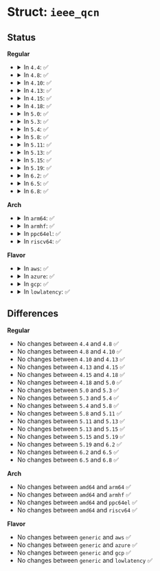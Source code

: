 # Struct: <code>ieee_qcn</code>

## Status
<b>Regular</b>
<ul>
<li>
<details>
<summary>In <code>4.4</code>: ✅</summary>

```c
struct ieee_qcn {
    __u8 rpg_enable[8];
    __u32 rppp_max_rps[8];
    __u32 rpg_time_reset[8];
    __u32 rpg_byte_reset[8];
    __u32 rpg_threshold[8];
    __u32 rpg_max_rate[8];
    __u32 rpg_ai_rate[8];
    __u32 rpg_hai_rate[8];
    __u32 rpg_gd[8];
    __u32 rpg_min_dec_fac[8];
    __u32 rpg_min_rate[8];
    __u32 cndd_state_machine[8];
};
```
</details>
</li>
<li>
<details>
<summary>In <code>4.8</code>: ✅</summary>

```c
struct ieee_qcn {
    __u8 rpg_enable[8];
    __u32 rppp_max_rps[8];
    __u32 rpg_time_reset[8];
    __u32 rpg_byte_reset[8];
    __u32 rpg_threshold[8];
    __u32 rpg_max_rate[8];
    __u32 rpg_ai_rate[8];
    __u32 rpg_hai_rate[8];
    __u32 rpg_gd[8];
    __u32 rpg_min_dec_fac[8];
    __u32 rpg_min_rate[8];
    __u32 cndd_state_machine[8];
};
```
</details>
</li>
<li>
<details>
<summary>In <code>4.10</code>: ✅</summary>

```c
struct ieee_qcn {
    __u8 rpg_enable[8];
    __u32 rppp_max_rps[8];
    __u32 rpg_time_reset[8];
    __u32 rpg_byte_reset[8];
    __u32 rpg_threshold[8];
    __u32 rpg_max_rate[8];
    __u32 rpg_ai_rate[8];
    __u32 rpg_hai_rate[8];
    __u32 rpg_gd[8];
    __u32 rpg_min_dec_fac[8];
    __u32 rpg_min_rate[8];
    __u32 cndd_state_machine[8];
};
```
</details>
</li>
<li>
<details>
<summary>In <code>4.13</code>: ✅</summary>

```c
struct ieee_qcn {
    __u8 rpg_enable[8];
    __u32 rppp_max_rps[8];
    __u32 rpg_time_reset[8];
    __u32 rpg_byte_reset[8];
    __u32 rpg_threshold[8];
    __u32 rpg_max_rate[8];
    __u32 rpg_ai_rate[8];
    __u32 rpg_hai_rate[8];
    __u32 rpg_gd[8];
    __u32 rpg_min_dec_fac[8];
    __u32 rpg_min_rate[8];
    __u32 cndd_state_machine[8];
};
```
</details>
</li>
<li>
<details>
<summary>In <code>4.15</code>: ✅</summary>

```c
struct ieee_qcn {
    __u8 rpg_enable[8];
    __u32 rppp_max_rps[8];
    __u32 rpg_time_reset[8];
    __u32 rpg_byte_reset[8];
    __u32 rpg_threshold[8];
    __u32 rpg_max_rate[8];
    __u32 rpg_ai_rate[8];
    __u32 rpg_hai_rate[8];
    __u32 rpg_gd[8];
    __u32 rpg_min_dec_fac[8];
    __u32 rpg_min_rate[8];
    __u32 cndd_state_machine[8];
};
```
</details>
</li>
<li>
<details>
<summary>In <code>4.18</code>: ✅</summary>

```c
struct ieee_qcn {
    __u8 rpg_enable[8];
    __u32 rppp_max_rps[8];
    __u32 rpg_time_reset[8];
    __u32 rpg_byte_reset[8];
    __u32 rpg_threshold[8];
    __u32 rpg_max_rate[8];
    __u32 rpg_ai_rate[8];
    __u32 rpg_hai_rate[8];
    __u32 rpg_gd[8];
    __u32 rpg_min_dec_fac[8];
    __u32 rpg_min_rate[8];
    __u32 cndd_state_machine[8];
};
```
</details>
</li>
<li>
<details>
<summary>In <code>5.0</code>: ✅</summary>

```c
struct ieee_qcn {
    __u8 rpg_enable[8];
    __u32 rppp_max_rps[8];
    __u32 rpg_time_reset[8];
    __u32 rpg_byte_reset[8];
    __u32 rpg_threshold[8];
    __u32 rpg_max_rate[8];
    __u32 rpg_ai_rate[8];
    __u32 rpg_hai_rate[8];
    __u32 rpg_gd[8];
    __u32 rpg_min_dec_fac[8];
    __u32 rpg_min_rate[8];
    __u32 cndd_state_machine[8];
};
```
</details>
</li>
<li>
<details>
<summary>In <code>5.3</code>: ✅</summary>

```c
struct ieee_qcn {
    __u8 rpg_enable[8];
    __u32 rppp_max_rps[8];
    __u32 rpg_time_reset[8];
    __u32 rpg_byte_reset[8];
    __u32 rpg_threshold[8];
    __u32 rpg_max_rate[8];
    __u32 rpg_ai_rate[8];
    __u32 rpg_hai_rate[8];
    __u32 rpg_gd[8];
    __u32 rpg_min_dec_fac[8];
    __u32 rpg_min_rate[8];
    __u32 cndd_state_machine[8];
};
```
</details>
</li>
<li>
<details>
<summary>In <code>5.4</code>: ✅</summary>

```c
struct ieee_qcn {
    __u8 rpg_enable[8];
    __u32 rppp_max_rps[8];
    __u32 rpg_time_reset[8];
    __u32 rpg_byte_reset[8];
    __u32 rpg_threshold[8];
    __u32 rpg_max_rate[8];
    __u32 rpg_ai_rate[8];
    __u32 rpg_hai_rate[8];
    __u32 rpg_gd[8];
    __u32 rpg_min_dec_fac[8];
    __u32 rpg_min_rate[8];
    __u32 cndd_state_machine[8];
};
```
</details>
</li>
<li>
<details>
<summary>In <code>5.8</code>: ✅</summary>

```c
struct ieee_qcn {
    __u8 rpg_enable[8];
    __u32 rppp_max_rps[8];
    __u32 rpg_time_reset[8];
    __u32 rpg_byte_reset[8];
    __u32 rpg_threshold[8];
    __u32 rpg_max_rate[8];
    __u32 rpg_ai_rate[8];
    __u32 rpg_hai_rate[8];
    __u32 rpg_gd[8];
    __u32 rpg_min_dec_fac[8];
    __u32 rpg_min_rate[8];
    __u32 cndd_state_machine[8];
};
```
</details>
</li>
<li>
<details>
<summary>In <code>5.11</code>: ✅</summary>

```c
struct ieee_qcn {
    __u8 rpg_enable[8];
    __u32 rppp_max_rps[8];
    __u32 rpg_time_reset[8];
    __u32 rpg_byte_reset[8];
    __u32 rpg_threshold[8];
    __u32 rpg_max_rate[8];
    __u32 rpg_ai_rate[8];
    __u32 rpg_hai_rate[8];
    __u32 rpg_gd[8];
    __u32 rpg_min_dec_fac[8];
    __u32 rpg_min_rate[8];
    __u32 cndd_state_machine[8];
};
```
</details>
</li>
<li>
<details>
<summary>In <code>5.13</code>: ✅</summary>

```c
struct ieee_qcn {
    __u8 rpg_enable[8];
    __u32 rppp_max_rps[8];
    __u32 rpg_time_reset[8];
    __u32 rpg_byte_reset[8];
    __u32 rpg_threshold[8];
    __u32 rpg_max_rate[8];
    __u32 rpg_ai_rate[8];
    __u32 rpg_hai_rate[8];
    __u32 rpg_gd[8];
    __u32 rpg_min_dec_fac[8];
    __u32 rpg_min_rate[8];
    __u32 cndd_state_machine[8];
};
```
</details>
</li>
<li>
<details>
<summary>In <code>5.15</code>: ✅</summary>

```c
struct ieee_qcn {
    __u8 rpg_enable[8];
    __u32 rppp_max_rps[8];
    __u32 rpg_time_reset[8];
    __u32 rpg_byte_reset[8];
    __u32 rpg_threshold[8];
    __u32 rpg_max_rate[8];
    __u32 rpg_ai_rate[8];
    __u32 rpg_hai_rate[8];
    __u32 rpg_gd[8];
    __u32 rpg_min_dec_fac[8];
    __u32 rpg_min_rate[8];
    __u32 cndd_state_machine[8];
};
```
</details>
</li>
<li>
<details>
<summary>In <code>5.19</code>: ✅</summary>

```c
struct ieee_qcn {
    __u8 rpg_enable[8];
    __u32 rppp_max_rps[8];
    __u32 rpg_time_reset[8];
    __u32 rpg_byte_reset[8];
    __u32 rpg_threshold[8];
    __u32 rpg_max_rate[8];
    __u32 rpg_ai_rate[8];
    __u32 rpg_hai_rate[8];
    __u32 rpg_gd[8];
    __u32 rpg_min_dec_fac[8];
    __u32 rpg_min_rate[8];
    __u32 cndd_state_machine[8];
};
```
</details>
</li>
<li>
<details>
<summary>In <code>6.2</code>: ✅</summary>

```c
struct ieee_qcn {
    __u8 rpg_enable[8];
    __u32 rppp_max_rps[8];
    __u32 rpg_time_reset[8];
    __u32 rpg_byte_reset[8];
    __u32 rpg_threshold[8];
    __u32 rpg_max_rate[8];
    __u32 rpg_ai_rate[8];
    __u32 rpg_hai_rate[8];
    __u32 rpg_gd[8];
    __u32 rpg_min_dec_fac[8];
    __u32 rpg_min_rate[8];
    __u32 cndd_state_machine[8];
};
```
</details>
</li>
<li>
<details>
<summary>In <code>6.5</code>: ✅</summary>

```c
struct ieee_qcn {
    __u8 rpg_enable[8];
    __u32 rppp_max_rps[8];
    __u32 rpg_time_reset[8];
    __u32 rpg_byte_reset[8];
    __u32 rpg_threshold[8];
    __u32 rpg_max_rate[8];
    __u32 rpg_ai_rate[8];
    __u32 rpg_hai_rate[8];
    __u32 rpg_gd[8];
    __u32 rpg_min_dec_fac[8];
    __u32 rpg_min_rate[8];
    __u32 cndd_state_machine[8];
};
```
</details>
</li>
<li>
<details>
<summary>In <code>6.8</code>: ✅</summary>

```c
struct ieee_qcn {
    __u8 rpg_enable[8];
    __u32 rppp_max_rps[8];
    __u32 rpg_time_reset[8];
    __u32 rpg_byte_reset[8];
    __u32 rpg_threshold[8];
    __u32 rpg_max_rate[8];
    __u32 rpg_ai_rate[8];
    __u32 rpg_hai_rate[8];
    __u32 rpg_gd[8];
    __u32 rpg_min_dec_fac[8];
    __u32 rpg_min_rate[8];
    __u32 cndd_state_machine[8];
};
```
</details>
</li>
</ul>
<b>Arch</b>
<ul>
<li>
<details>
<summary>In <code>arm64</code>: ✅</summary>

```c
struct ieee_qcn {
    __u8 rpg_enable[8];
    __u32 rppp_max_rps[8];
    __u32 rpg_time_reset[8];
    __u32 rpg_byte_reset[8];
    __u32 rpg_threshold[8];
    __u32 rpg_max_rate[8];
    __u32 rpg_ai_rate[8];
    __u32 rpg_hai_rate[8];
    __u32 rpg_gd[8];
    __u32 rpg_min_dec_fac[8];
    __u32 rpg_min_rate[8];
    __u32 cndd_state_machine[8];
};
```
</details>
</li>
<li>
<details>
<summary>In <code>armhf</code>: ✅</summary>

```c
struct ieee_qcn {
    __u8 rpg_enable[8];
    __u32 rppp_max_rps[8];
    __u32 rpg_time_reset[8];
    __u32 rpg_byte_reset[8];
    __u32 rpg_threshold[8];
    __u32 rpg_max_rate[8];
    __u32 rpg_ai_rate[8];
    __u32 rpg_hai_rate[8];
    __u32 rpg_gd[8];
    __u32 rpg_min_dec_fac[8];
    __u32 rpg_min_rate[8];
    __u32 cndd_state_machine[8];
};
```
</details>
</li>
<li>
<details>
<summary>In <code>ppc64el</code>: ✅</summary>

```c
struct ieee_qcn {
    __u8 rpg_enable[8];
    __u32 rppp_max_rps[8];
    __u32 rpg_time_reset[8];
    __u32 rpg_byte_reset[8];
    __u32 rpg_threshold[8];
    __u32 rpg_max_rate[8];
    __u32 rpg_ai_rate[8];
    __u32 rpg_hai_rate[8];
    __u32 rpg_gd[8];
    __u32 rpg_min_dec_fac[8];
    __u32 rpg_min_rate[8];
    __u32 cndd_state_machine[8];
};
```
</details>
</li>
<li>
<details>
<summary>In <code>riscv64</code>: ✅</summary>

```c
struct ieee_qcn {
    __u8 rpg_enable[8];
    __u32 rppp_max_rps[8];
    __u32 rpg_time_reset[8];
    __u32 rpg_byte_reset[8];
    __u32 rpg_threshold[8];
    __u32 rpg_max_rate[8];
    __u32 rpg_ai_rate[8];
    __u32 rpg_hai_rate[8];
    __u32 rpg_gd[8];
    __u32 rpg_min_dec_fac[8];
    __u32 rpg_min_rate[8];
    __u32 cndd_state_machine[8];
};
```
</details>
</li>
</ul>
<b>Flavor</b>
<ul>
<li>
<details>
<summary>In <code>aws</code>: ✅</summary>

```c
struct ieee_qcn {
    __u8 rpg_enable[8];
    __u32 rppp_max_rps[8];
    __u32 rpg_time_reset[8];
    __u32 rpg_byte_reset[8];
    __u32 rpg_threshold[8];
    __u32 rpg_max_rate[8];
    __u32 rpg_ai_rate[8];
    __u32 rpg_hai_rate[8];
    __u32 rpg_gd[8];
    __u32 rpg_min_dec_fac[8];
    __u32 rpg_min_rate[8];
    __u32 cndd_state_machine[8];
};
```
</details>
</li>
<li>
<details>
<summary>In <code>azure</code>: ✅</summary>

```c
struct ieee_qcn {
    __u8 rpg_enable[8];
    __u32 rppp_max_rps[8];
    __u32 rpg_time_reset[8];
    __u32 rpg_byte_reset[8];
    __u32 rpg_threshold[8];
    __u32 rpg_max_rate[8];
    __u32 rpg_ai_rate[8];
    __u32 rpg_hai_rate[8];
    __u32 rpg_gd[8];
    __u32 rpg_min_dec_fac[8];
    __u32 rpg_min_rate[8];
    __u32 cndd_state_machine[8];
};
```
</details>
</li>
<li>
<details>
<summary>In <code>gcp</code>: ✅</summary>

```c
struct ieee_qcn {
    __u8 rpg_enable[8];
    __u32 rppp_max_rps[8];
    __u32 rpg_time_reset[8];
    __u32 rpg_byte_reset[8];
    __u32 rpg_threshold[8];
    __u32 rpg_max_rate[8];
    __u32 rpg_ai_rate[8];
    __u32 rpg_hai_rate[8];
    __u32 rpg_gd[8];
    __u32 rpg_min_dec_fac[8];
    __u32 rpg_min_rate[8];
    __u32 cndd_state_machine[8];
};
```
</details>
</li>
<li>
<details>
<summary>In <code>lowlatency</code>: ✅</summary>

```c
struct ieee_qcn {
    __u8 rpg_enable[8];
    __u32 rppp_max_rps[8];
    __u32 rpg_time_reset[8];
    __u32 rpg_byte_reset[8];
    __u32 rpg_threshold[8];
    __u32 rpg_max_rate[8];
    __u32 rpg_ai_rate[8];
    __u32 rpg_hai_rate[8];
    __u32 rpg_gd[8];
    __u32 rpg_min_dec_fac[8];
    __u32 rpg_min_rate[8];
    __u32 cndd_state_machine[8];
};
```
</details>
</li>
</ul>

## Differences
<b>Regular</b>
<ul>
<li>
No changes between <code>4.4</code> and <code>4.8</code> ✅
</li>
<li>
No changes between <code>4.8</code> and <code>4.10</code> ✅
</li>
<li>
No changes between <code>4.10</code> and <code>4.13</code> ✅
</li>
<li>
No changes between <code>4.13</code> and <code>4.15</code> ✅
</li>
<li>
No changes between <code>4.15</code> and <code>4.18</code> ✅
</li>
<li>
No changes between <code>4.18</code> and <code>5.0</code> ✅
</li>
<li>
No changes between <code>5.0</code> and <code>5.3</code> ✅
</li>
<li>
No changes between <code>5.3</code> and <code>5.4</code> ✅
</li>
<li>
No changes between <code>5.4</code> and <code>5.8</code> ✅
</li>
<li>
No changes between <code>5.8</code> and <code>5.11</code> ✅
</li>
<li>
No changes between <code>5.11</code> and <code>5.13</code> ✅
</li>
<li>
No changes between <code>5.13</code> and <code>5.15</code> ✅
</li>
<li>
No changes between <code>5.15</code> and <code>5.19</code> ✅
</li>
<li>
No changes between <code>5.19</code> and <code>6.2</code> ✅
</li>
<li>
No changes between <code>6.2</code> and <code>6.5</code> ✅
</li>
<li>
No changes between <code>6.5</code> and <code>6.8</code> ✅
</li>
</ul>
<b>Arch</b>
<ul>
<li>
No changes between <code>amd64</code> and <code>arm64</code> ✅
</li>
<li>
No changes between <code>amd64</code> and <code>armhf</code> ✅
</li>
<li>
No changes between <code>amd64</code> and <code>ppc64el</code> ✅
</li>
<li>
No changes between <code>amd64</code> and <code>riscv64</code> ✅
</li>
</ul>
<b>Flavor</b>
<ul>
<li>
No changes between <code>generic</code> and <code>aws</code> ✅
</li>
<li>
No changes between <code>generic</code> and <code>azure</code> ✅
</li>
<li>
No changes between <code>generic</code> and <code>gcp</code> ✅
</li>
<li>
No changes between <code>generic</code> and <code>lowlatency</code> ✅
</li>
</ul>

